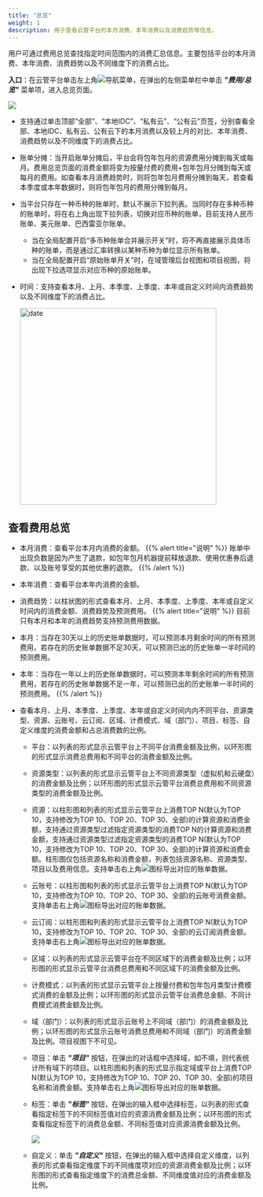 ```yaml
---
title: "总览"
weight: 1
description: 用于查看云管平台的本月消费、本年消费以及消费趋势等信息。
---
```


用户可通过费用总览查找指定时间范围内的消费汇总信息。主要包括平台的本月消费、本年消费、消费趋势以及不同维度下的消费占比。

**入口**：在云管平台单击左上角![](../../images/intro/nav.png)导航菜单，在弹出的左侧菜单栏中单击 **_"费用/总览"_** 菜单项，进入总览页面。

  ![](../../images/bill/billoverview.png)

- 支持通过单击顶部“全部”、“本地IDC”、“私有云”、“公有云”页签，分别查看全部、本地IDC、私有云、公有云下的本月消费以及较上月的对比、本年消费、消费趋势以及不同维度下的消费占比。
- 账单分摊：当开启账单分摊后，平台会将包年包月的资源费用分摊到每天或每月。费用总览页面的消费金额将变为按量付费的费用+包年包月分摊到每天或每月的费用。如查看本月消费趋势时，则将包年包月费用分摊到每天，若查看本季度或本年数据时，则将包年包月的费用分摊到每月。
- 当平台只存在一种币种的账单时，默认不展示下拉列表。当同时存在多种币种的账单时，将在右上角出现下拉列表，切换对应币种的账单，目前支持人民币账单、美元账单、巴西雷亚尔账单。
    - 当在全局配置开启“多币种账单合并展示开关”时，将不再直接展示具体币种的账单，而是通过汇率转换以某种币种为单位显示所有账单。
    - 当在全局配置开启“原始账单开关”时，在域管理后台视图和项目视图，将出现下拉选项显示对应币种的原始账单。
- 时间：支持查看本月、上月、本季度、上季度、本年或自定义时间内消费趋势以及不同维度下的消费占比。

    <img src="../../images/bill/month1.png" width="400" alt="date">


## 查看费用总览

- 本月消费：查看平台本月内消费的金额。
{{% alert title="说明" %}}
账单中出现负数是因为产生了退款，如包年包月机器提前释放退款、使用优惠券后退款、以及账号享受的其他优惠的退款。
{{% /alert %}}
- 本年消费：查看平台本年内消费的金额。
- 消费趋势：以柱状图的形式查看本月、上月、本季度、上季度、本年或自定义时间内的消费金额、消费趋势及预测费用。
{{% alert title="说明" %}}
目前只有本月和本年的消费趋势支持预测费用数据。

- 本月：当存在30天以上的历史账单数据时，可以预测本月剩余时间的所有预测费用，若存在的历史账单数据不足30天，可以预测已出的历史账单一半时间的预测费用。
- 本年：当存在一年以上的历史账单数据时，可以预测本年剩余时间的所有预测费用，若存在的历史账单数据不足一年，可以预测已出的历史账单一半时间的预测费用。
{{% /alert %}}
- 查看本月、上月、本季度、上季度、本年或自定义时间内内不同平台、资源类型、资源、云账号、云订阅、区域、计费模式、域（部门）、项目、标签、自定义维度的消费金额和占总消费数的比例。
    - 平台：以列表的形式显示云管平台上不同平台消费金额及比例，以环形图的形式显示消费总费用和不同平台的消费金额及比例。
    - 资源类型：以列表的形式显示云管平台上不同资源类型（虚拟机和云硬盘）的消费金额及比例；以环形图的形式显示云管平台消费总费用和不同资源类型的消费金额及比例。
    - 资源：以柱形图和列表的形式显示云管平台上消费TOP N(默认为TOP 10，支持修改为TOP 10、TOP 20、TOP 30、全部)的计算资源和消费金额，支持通过资源类型过滤指定资源类型的消费TOP N的计算资源和消费金额，支持通过资源类型过滤指定资源类型的消费TOP N(默认为TOP 10，支持修改为TOP 10、TOP 20、TOP 30、全部)的计算资源和消费金额。柱形图仅包括资源名称和消费金额，列表包括资源名称、资源类型、项目以及费用信息。支持单击右上角![](../../images/system/download.png)图标导出对应的账单数据。
    - 云账号：以柱形图和列表的形式显示云管平台上消费TOP N(默认为TOP 10，支持修改为TOP 10、TOP 20、TOP 30、全部)的云账号消费金额。支持单击右上角![](../../images/system/download.png)图标导出对应的账单数据。
    - 云订阅：以柱形图和列表的形式显示云管平台上消费TOP N(默认为TOP 10，支持修改为TOP 10、TOP 20、TOP 30、全部)的云订阅消费金额。支持单击右上角![](../../images/system/download.png)图标导出对应的账单数据。
    - 区域：以列表的形式显示云管平台在不同区域下的消费金额及比例；以环形图的形式显示云管平台消费总费用和不同区域下的消费金额及比例。
    - 计费模式：以列表的形式显示云管平台上按量付费和包年包月类型计费模式消费的金额及比例；以环形图的形式显示云管平台消费总金额、不同计费模式消费金额及比例。
    - 域（部门）：以列表的形式显示云账号上不同域（部门）的消费金额及比例；以环形图的形式显示云账号消费总费用和不同域（部门）的消费金额及比例。项目视图下不可见。
    - 项目：单击 **_"项目"_** 按钮，在弹出的对话框中选择域，如不填，则代表统计所有域下的项目。以柱形图和列表的形式显示指定域或平台上消费TOP N(默认为TOP 10，支持修改为TOP 10、TOP 20、TOP 30、全部)的项目名称和消费金额。支持单击右上角![](../../images/system/download.png)图标导出对应的账单数据。
    - 标签：单击 **_"标签"_** 按钮，在弹出的输入框中选择标签，以列表的形式查看指定标签下的不同标签值对应的资源消费金额及比例；以环形图的形式查看指定标签下的消费总金额、不同标签值对应资源消费金额及比例。

        ![](../../images/bill/label1.png)
    - 自定义：单击 **_"自定义"_** 按钮，在弹出的输入框中选择自定义维度，以列表的形式查看指定维度下的不同维度项对应的资源消费金额及比例；以环形图的形式查看指定维度下的消费总金额、不同维度值对应的消费金额及比例。